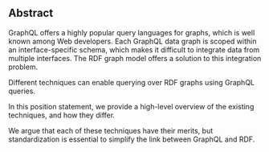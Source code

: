 ## Abstract
<!-- Context      -->
GraphQL offers a highly popular query languages for graphs,
which is well known among Web developers.
Each GraphQL data graph is scoped within an interface-specific schema,
which makes it difficult to integrate data from multiple interfaces.
The RDF graph model offers a solution to this integration problem.
<!-- Need         -->
Different techniques can enable querying over RDF graphs using GraphQL queries.
<!-- Task         -->
<!-- Object       -->
In this position statement,
we provide a high-level overview of the existing techniques,
and how they differ.
<!-- Findings     -->
<!-- Conclusion   -->
We argue that each of these techniques have their merits,
but standardization is essential to simplify the link between GraphQL and RDF.
<!-- Perspectives -->
